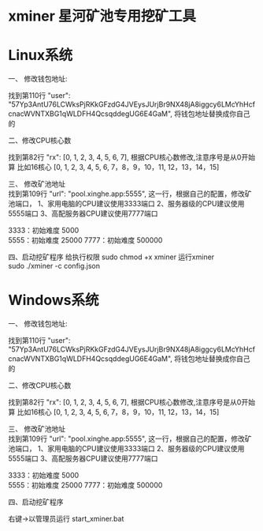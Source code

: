 # xminer 星河矿池专用挖矿工具


# Linux系统

一、 修改钱包地址:  

  找到第110行 "user": "57Yp3AntU76LCWksPjRKkGFzdG4JVEysJUrjBr9NX48jA8iggcy6LMcYhHcfcnacWVNTXBG1qWLDFH4QcsqddegUG6E4GaM",  将钱包地址替换成你自己的
  
二、修改CPU核心数  

找到第82行
   "rx": [0, 1, 2, 3, 4, 5, 6, 7],  根据CPU核心数修改,注意序号是从0开始算
  比如16核心
  [0, 1, 2, 3, 4, 5, 6, 7，8，9，10，11, 12，13，14，15]
  

三、 修改矿池地址  
  找到第109行 
   "url": "pool.xinghe.app:5555",  这一行，根据自己的配置，修改矿池端口，
   1、家用电脑的CPU建议使用3333端口
   2、服务器级的CPU建议使用5555端口
   3、高配服务器CPU建议使用7777端口

  3333：初始难度 5000  
  5555：初始难度 25000
  7777：初始难度 500000
  

四、启动挖矿程序
给执行权限
  sudo chmod +x xminer
运行xminer  
  sudo ./xminer -c config.json

# Windows系统

一、 修改钱包地址:  

  找到第110行 "user": "57Yp3AntU76LCWksPjRKkGFzdG4JVEysJUrjBr9NX48jA8iggcy6LMcYhHcfcnacWVNTXBG1qWLDFH4QcsqddegUG6E4GaM",  将钱包地址替换成你自己的
  
二、修改CPU核心数  

找到第82行
   "rx": [0, 1, 2, 3, 4, 5, 6, 7],  根据CPU核心数修改,注意序号是从0开始算
  比如16核心
  [0, 1, 2, 3, 4, 5, 6, 7，8，9，10，11, 12，13，14，15]
  

三、 修改矿池地址  
  找到第109行 
   "url": "pool.xinghe.app:5555",  这一行，根据自己的配置，修改矿池端口，
   1、家用电脑的CPU建议使用3333端口
   2、服务器级的CPU建议使用5555端口
   3、高配服务器CPU建议使用7777端口

  3333：初始难度 5000  
  5555：初始难度 25000
  7777：初始难度 500000
  

四、启动挖矿程序

右键->以管理员运行 start_xminer.bat
